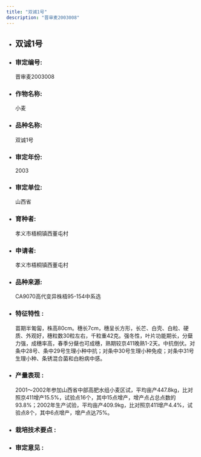 ```yaml
---
title: "双诚1号"
description: "晋审麦2003008"
---
```

* ## 双诚1号
* ###  审定编号:  
   晋审麦2003008

*  ### 作物名称:  
   小麦

*   ###  品种名称: 
    双诚1号

*   ### 审定年份: 
    2003

*   ### 审定单位:  
    山西省

*   ### 育种者:  
    孝义市梧桐镇西董屯村

*   ### 申请者:  
    孝义市梧桐镇西董屯村

*   ### 品种来源:  
    CA9070高代变异株梧95-154中系选

*   ### 特征特性 : 
    苗期半匍匐，株高80cm。穗长7cm，穗呈长方形，长芒、白壳、白粒、硬质、外观好，穗粒数30粒左右，千粒重42克。强冬性，叶片功能期长，分蘖力强，成穗率高，春季分蘖也可成穗，熟期较京411晚熟1-2天。中抗倒伏。对条中28号、条中29号生理小种中抗；对条中30号生理小种免疫；对条中31号生理小种、条锈混合菌和白粉病中感。

*   ### 产量表现 : 
    2001～2002年参加山西省中部高肥水组小麦区试，平均亩产447.8kg，比对照京411增产15.5%，试验点16个，其中15点增产，增产点占总点数的93.8%；2002年生产试验，平均亩产409.9kg，比对照京411增产4.4%，试验点8个，其中6点增产，增产点达75%。

*   ### 栽培技术要点 : 
    

*   ### 审定意见 : 
    
